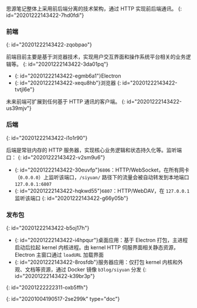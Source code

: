 思源笔记整体上采用前后端分离的技术架构，通过 HTTP 实现前后端通讯。
{: id="20201222143422-7hd0fdi"}

### 前端
{: id="20201222143422-zqobpao"}

前端目前主要是基于浏览器技术，实现用户交互界面和操作系统平台相关的业务逻辑等。
{: id="20201222143422-3da01pq"}

* {: id="20201222143422-egmb6a1"}Electron
* {: id="20201222143422-xequ8hb"}浏览器
{: id="20201222143422-tvtjl6e"}

未来前端可扩展到任何基于 HTTP 通讯的客户端。
{: id="20201222143422-us39mjv"}

### 后端
{: id="20201222143422-i1o1r90"}

后端是常驻内存的 HTTP 服务器，实现核心业务逻辑和状态持久化等。监听端口：
{: id="20201222143422-v2sm9u6"}

* {: id="20201222143422-30euvfp"}`6806`：HTTP/WebSocket，在所有网卡（`0.0.0.0`）上监听该端口，`/siyuan/` 路径下的流量会被自动转发到本地端口 `127.0.0.1:6807`
* {: id="20201222143422-hqkwd55"}`6807`：HTTP/WebDAV，在 `127.0.0.1` 监听该端口
{: id="20201222143422-g66y05b"}

### 发布包
{: id="20201222143422-b5oj17h"}

* {: id="20201222143422-i4hpqur"}桌面应用：基于 Electron 打包，主进程启动后拉起 kernel 内核进程。由 kernel  HTTP 伺服界面相关静态资源，Electron 主窗口通过 `loadURL` 加载界面
* {: id="20201222143422-8rosfdb"}服务器应用：仅打包 kernel 内核和外观、文档等资源，通过 Docker 镜像 `b3log/siyuan` 分发
{: id="20201222143422-k39br3p"}

{: id="20201222222311-oxb5ffh"}


{: id="20201004190517-2se299k" type="doc"}
